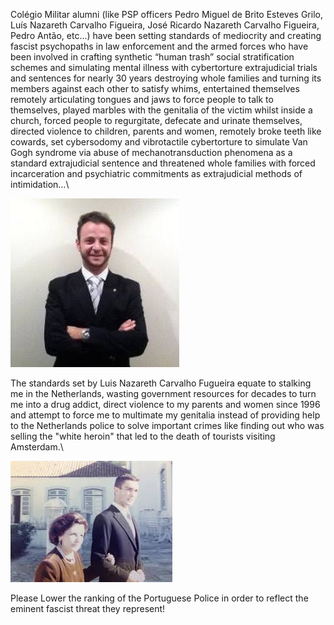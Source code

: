 Colégio Militar alumni (like PSP officers Pedro Miguel de Brito Esteves Grilo, Luís Nazareth Carvalho Figueira, José Ricardo Nazareth Carvalho Figueira, Pedro Antão, etc…) have been setting standards of mediocrity and creating fascist psychopaths in law enforcement and the armed forces who have been involved in crafting synthetic “human trash” social stratification schemes and simulating mental illness with cybertorture extrajudicial trials and sentences for nearly 30 years destroying whole families and turning its members against each other to satisfy whims, entertained themselves remotely articulating tongues and jaws to force people to talk to themselves, played marbles with the genitalia of the victim whilst inside a church, forced people to regurgitate, defecate and urinate themselves, directed violence to children, parents and women, remotely broke teeth like cowards, set cybersodomy and vibrotactile cybertorture to simulate Van Gogh syndrome via abuse of mechanotransduction phenomena as a standard extrajudicial sentence and threatened whole families with forced incarceration and psychiatric commitments as extrajudicial methods of intimidation…\

![Pedro Miguel de Brito Esteves Grilo](https://raw.githubusercontent.com/strikles/strikles.github.io/master/abuse/cybertorture_collaborationists/PT/CM/Pedro%20Grilo.jpg)

The standards set by Luis Nazareth Carvalho Fugueira equate to stalking me in the Netherlands, wasting government resources for decades to turn me into a drug addict, direct violence to my parents and women since 1996 and attempt to force me to multimate my genitalia instead of providing help to the Netherlands police to solve important crimes like finding out who was selling the "white heroin" that led to the death of tourists visiting Amsterdam.\

![Luis Nazareth Carvalho Figueira](https://raw.githubusercontent.com/strikles/strikles.github.io/master/abuse/cybertorture_collaborationists/PT/CM/luis%20figueira.png)

Please Lower the ranking of the Portuguese Police in order to reflect the eminent fascist threat they represent!
